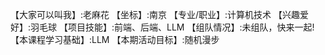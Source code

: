 【大家可以叫我】:老麻花
【坐标】:南京
【专业/职业】:计算机技术
【兴趣爱好】:羽毛球
【项目技能】:前端、后端、LLM
【组队情况】:未组队，快来一起!
【本课程学习基础】:LLM
【本期活动目标】:随机漫步